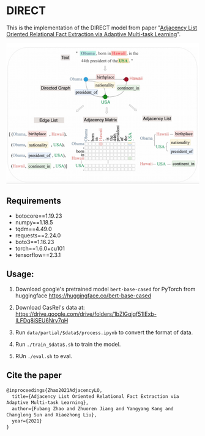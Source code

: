 # DIRECT

This is the implementation of the DIRECT model from paper "[Adjacency List Oriented Relational Fact Extraction via Adaptive Multi-task Learning](https://arxiv.org/abs/2106.01559)". 

![](imgs/1.jpg)

## Requirements
- botocore==1.19.23
- numpy==1.18.5
- tqdm==4.49.0
- requests==2.24.0
- boto3==1.16.23
- torch==1.6.0+cu101
- tensorflow==2.3.1

## Usage:

1. Download google's pretrained model `bert-base-cased` for PyTorch from huggingface https://huggingface.co/bert-base-cased

2. Download CasRel's data at: https://drive.google.com/drive/folders/1bZlGqjqf51IExb-ILFDq8iSEU6Nrv7qH

3. Run `data/partial/$data$/process.ipynb` to convert the format of data.

4. Run `./train_$data$.sh` to train the model.

5. RUn `./eval.sh` to eval.

## Cite the paper

```
@inproceedings{Zhao2021AdjacencyLO,
  title={Adjacency List Oriented Relational Fact Extraction via Adaptive Multi-task Learning},
  author={Fubang Zhao and Zhuoren Jiang and Yangyang Kang and Changlong Sun and Xiaozhong Liu},
  year={2021}
}
```